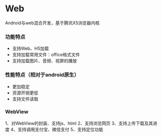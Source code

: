 # Web 
Android与web混合开发，基于腾讯X5浏览器内核

### 功能特点
* 支持Web、H5加载
* 支持加载常用文件：office格式文件
* 支持加载图片、音频、视屏的播放

### 性能特点（相对于android原生）
- 更加稳定
- 资源开销更低
- 支持文件读取

### WebView
1、对WebView的封装、支持js、html
2、支持浏览网页
3、支持上传下载及其进度
4、支持调用支付宝、微信支付
5、支持定位功能
